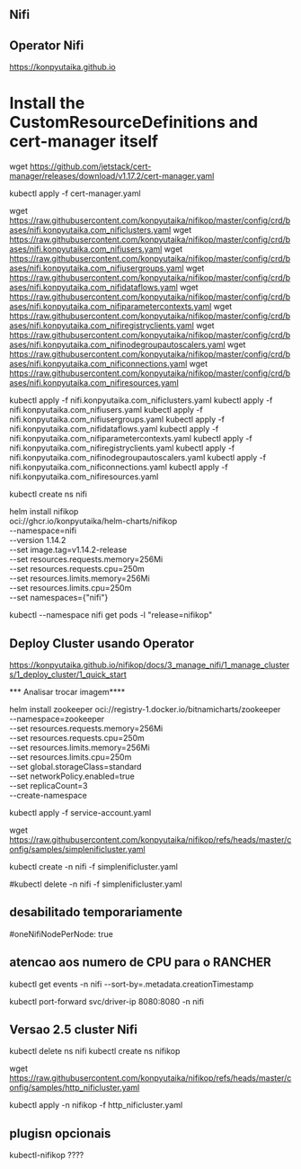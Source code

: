 ## Nifi

## Operator Nifi

https://konpyutaika.github.io

# Install the CustomResourceDefinitions and cert-manager itself

wget https://github.com/jetstack/cert-manager/releases/download/v1.17.2/cert-manager.yaml


kubectl apply -f cert-manager.yaml

wget https://raw.githubusercontent.com/konpyutaika/nifikop/master/config/crd/bases/nifi.konpyutaika.com_nificlusters.yaml
wget https://raw.githubusercontent.com/konpyutaika/nifikop/master/config/crd/bases/nifi.konpyutaika.com_nifiusers.yaml
wget https://raw.githubusercontent.com/konpyutaika/nifikop/master/config/crd/bases/nifi.konpyutaika.com_nifiusergroups.yaml
wget https://raw.githubusercontent.com/konpyutaika/nifikop/master/config/crd/bases/nifi.konpyutaika.com_nifidataflows.yaml
wget https://raw.githubusercontent.com/konpyutaika/nifikop/master/config/crd/bases/nifi.konpyutaika.com_nifiparametercontexts.yaml
wget https://raw.githubusercontent.com/konpyutaika/nifikop/master/config/crd/bases/nifi.konpyutaika.com_nifiregistryclients.yaml
wget https://raw.githubusercontent.com/konpyutaika/nifikop/master/config/crd/bases/nifi.konpyutaika.com_nifinodegroupautoscalers.yaml
wget https://raw.githubusercontent.com/konpyutaika/nifikop/master/config/crd/bases/nifi.konpyutaika.com_nificonnections.yaml
wget https://raw.githubusercontent.com/konpyutaika/nifikop/master/config/crd/bases/nifi.konpyutaika.com_nifiresources.yaml

kubectl apply -f nifi.konpyutaika.com_nificlusters.yaml
kubectl apply -f nifi.konpyutaika.com_nifiusers.yaml
kubectl apply -f nifi.konpyutaika.com_nifiusergroups.yaml
kubectl apply -f nifi.konpyutaika.com_nifidataflows.yaml
kubectl apply -f nifi.konpyutaika.com_nifiparametercontexts.yaml
kubectl apply -f nifi.konpyutaika.com_nifiregistryclients.yaml
kubectl apply -f nifi.konpyutaika.com_nifinodegroupautoscalers.yaml
kubectl apply -f nifi.konpyutaika.com_nificonnections.yaml
kubectl apply -f nifi.konpyutaika.com_nifiresources.yaml


kubectl create ns nifi


helm install nifikop \
    oci://ghcr.io/konpyutaika/helm-charts/nifikop \
    --namespace=nifi \
    --version 1.14.2 \
    --set image.tag=v1.14.2-release \
    --set resources.requests.memory=256Mi \
    --set resources.requests.cpu=250m \
    --set resources.limits.memory=256Mi \
    --set resources.limits.cpu=250m \
    --set namespaces={"nifi"}
    
kubectl --namespace nifi get pods -l "release=nifikop"    

    
## Deploy Cluster usando Operator
https://konpyutaika.github.io/nifikop/docs/3_manage_nifi/1_manage_clusters/1_deploy_cluster/1_quick_start

*** Analisar trocar imagem****
 
helm install zookeeper oci://registry-1.docker.io/bitnamicharts/zookeeper \
    --namespace=zookeeper \
    --set resources.requests.memory=256Mi \
    --set resources.requests.cpu=250m \
    --set resources.limits.memory=256Mi \
    --set resources.limits.cpu=250m \
    --set global.storageClass=standard \
    --set networkPolicy.enabled=true \
    --set replicaCount=3 \
    --create-namespace
    

kubectl apply -f service-account.yaml

wget https://raw.githubusercontent.com/konpyutaika/nifikop/refs/heads/master/config/samples/simplenificluster.yaml

kubectl create -n nifi -f simplenificluster.yaml

#kubectl delete -n nifi -f simplenificluster.yaml

## desabilitado temporariamente
  #oneNifiNodePerNode: true

## atencao aos numero de CPU para o RANCHER


kubectl get events -n nifi --sort-by=.metadata.creationTimestamp 



kubectl port-forward svc/driver-ip 8080:8080 -n nifi

## Versao 2.5 cluster Nifi

kubectl delete ns nifi
kubectl create ns nifikop

wget https://raw.githubusercontent.com/konpyutaika/nifikop/refs/heads/master/config/samples/http_nificluster.yaml


kubectl apply -n nifikop -f http_nificluster.yaml







  
  
   
    
    
    















    
    
## plugisn opcionais
 kubectl-nifikop    ????
     








    

